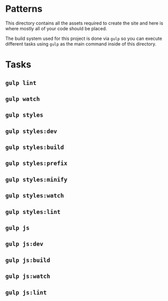 # Patterns

This directory contains all the assets required to create the site and here
is where mostly all of your code should be placed.  

The build system used for this project is done via `gulp` so you can execute
different tasks using `gulp` as the main command inside of this directory.

# Tasks

## `gulp lint`
## `gulp watch`
## `gulp styles`
## `gulp styles:dev`
## `gulp styles:build`
## `gulp styles:prefix`
## `gulp styles:minify`
## `gulp styles:watch`
## `gulp styles:lint`
## `gulp js`
## `gulp js:dev`
## `gulp js:build`
## `gulp js:watch`
## `gulp js:lint`
